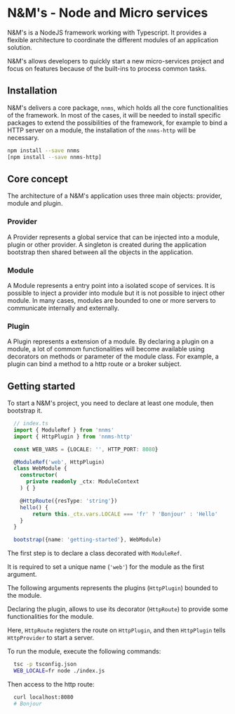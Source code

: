 # N&M's - Node and Micro services

N&M's is a NodeJS framework working with Typescript.
It provides a flexible architecture to coordinate the different modules of an application solution.


N&M's allows developers to quickly start a new micro-services project and focus on features because of the built-ins to process common tasks.

## Installation

N&M's delivers a core package, `nnms`, which holds all the core functionalities of the framework. In most of the cases, it will be needed to install specific packages to extend the possibilities of the framework, for example to bind a HTTP server on a module, the installation of the `nnms-http` will be necessary.

```bash
npm install --save nnms
[npm install --save nnms-http]
```

## Core concept

The architecture of a N&M's application uses three main objects: provider, module and plugin.

### Provider

A Provider represents a global service that can be injected into a module, plugin or other provider. A singleton is created during the application bootstrap then shared between all the objects in the application.

### Module

A Module represents a entry point into a isolated scope of services. It is possible to inject a provider into module but it is not possible to inject other module. In many cases, modules are bounded to one or more servers to communicate internally and externally.

### Plugin

A Plugin represents a extension of a module. By declaring a plugin on a module, a lot of commom functionalities will become available using decorators on methods or parameter of the module class. For example, a plugin can bind a method to a http route or a broker subject.

## Getting started

To start a N&M's project, you need to declare at least one module, then bootstrap it.

```typescript
  // index.ts
  import { ModuleRef } from 'nnms'
  import { HttpPlugin } from 'nnms-http'

  const WEB_VARS = {LOCALE: '', HTTP_PORT: 8080}

  @ModuleRef('web', HttpPlugin)
  class WebModule {
    constructor(
      private readonly _ctx: ModuleContext
    ) { }

    @HttpRoute({resType: 'string'})
    hello() {
        return this._ctx.vars.LOCALE === 'fr' ? 'Bonjour' : 'Hello'
    }
  }

  bootstrap({name: 'getting-started'}, WebModule)

```

The first step is to declare a class decorated with `ModuleRef`.


It is required to set a unique name (`'web'`) for the module as the first argument.


The following arguments represents the plugins (`HttpPlugin`) bounded to the module.


Declaring the plugin, allows to use its decorator (`HttpRoute`) to provide some functionalities
for the module.


Here, `HttpRoute` registers the route on `HttpPlugin`, and then `HttpPlugin` tells `HttpProvider`
to start a server.

To run the module, execute the following commands:

```bash
  tsc -p tsconfig.json
  WEB_LOCALE=fr node ./index.js
```

Then access to the http route:

```bash
  curl localhost:8080
  # Bonjour
```
